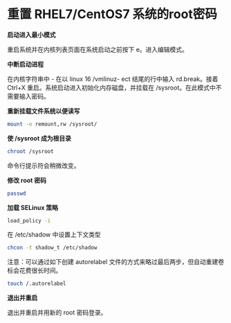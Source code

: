# 重置 RHEL7/CentOS7 系统的root密码
**启动进入最小模式**

重启系统并在内核列表页面在系统启动之前按下 e。进入编辑模式。

**中断启动进程**

在内核字符串中 - 在以 linux 16 /vmlinuz- ect 结尾的行中输入 rd.break。接着 Ctrl+X 重启。系统启动进入初始化内存磁盘，并挂载在 /sysroot。在此模式中不需要输入密码。

**重新挂载文件系统以便读写**

```bash
mount -o remount,rw /sysroot/
```

**使 /sysroot 成为根目录**

```bash
chroot /sysroot
```

命令行提示符会稍微改变。

**修改 root 密码**

```bash
passwd
```

**加载 SELinux 策略**

```bash
load_policy -i
```

在 /etc/shadow 中设置上下文类型

```bash
chcon -t shadow_t /etc/shadow
```

注意：可以通过如下创建 autorelabel 文件的方式来略过最后两步，但自动重建卷标会花费很长时间。

```bash
touch /.autorelabel
```

**退出并重启**

退出并重启并用新的 root 密码登录。

